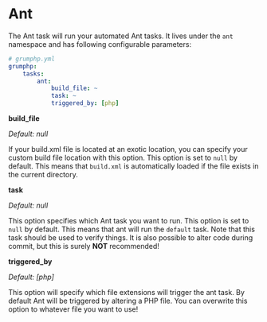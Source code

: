 # Ant

The Ant task will run your automated Ant tasks.
It lives under the `ant` namespace and has following configurable parameters:

```yaml
# grumphp.yml
grumphp:
    tasks:
        ant:
            build_file: ~
            task: ~
            triggered_by: [php]
```

**build_file**

*Default: null*

If your build.xml file is located at an exotic location, you can specify your custom build file location with this option.
This option is set to `null` by default.
This means that `build.xml` is automatically loaded if the file exists in the current directory.


**task**

*Default: null*

This option specifies which Ant task you want to run.
This option is set to `null` by default.
This means that ant will run the `default` task.
Note that this task should be used to verify things. 
It is also possible to alter code during commit, but this is surely **NOT** recommended!


**triggered_by**

*Default: [php]*

This option will specify which file extensions will trigger the ant task.
By default Ant will be triggered by altering a PHP file. 
You can overwrite this option to whatever file you want to use!
